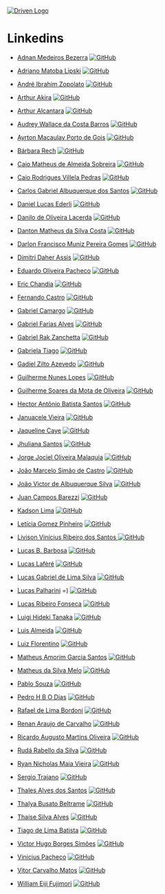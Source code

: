 [![Driven Logo](https://uploads-ssl.webflow.com/62235d098ddf9185c2d74422/622c0e0746587f694e5361b5_Driven_pink.png)](https://www.driven.com.br/)

# Linkedins

- [Adnan Medeiros Bezerra](https://www.linkedin.com/in/adnan-medeiros-bezerra-374134220/) [![GitHub](https://img.shields.io/badge/GitHub-ff4791?style=flat&logo=github&logoColor=white)](https://github.com/adnanbezerra)


- [Adriano Matoba Lipski](https://www.linkedin.com/in/adriano-matoba-lipski-555378239/) [![GitHub](https://img.shields.io/badge/GitHub-ff4791?style=flat&logo=github&logoColor=white)](https://github.com/dr1co)


- [André Ibrahim Zopolato](https://www.linkedin.com/in/andre-ibrahim-zopolato/) [![GitHub](https://img.shields.io/badge/GitHub-ff4791?style=flat&logo=github&logoColor=white)](https://github.com/andrezopo)


- [Arthur Akira](https://www.linkedin.com/in/akiratatesawa/) [![GitHub](https://img.shields.io/badge/GitHub-ff4791?style=flat&logo=github&logoColor=white)](https://github.com/akiraTatesawa)


- [Arthur Alcantara](https://www.linkedin.com/in/arthur-alcantara-dev/) [![GitHub](https://img.shields.io/badge/GitHub-ff4791?style=flat&logo=github&logoColor=white)](https://github.com/Tutuezin)


- [Audrey Wallace da Costa Barros](https://www.linkedin.com/in/audrey-wallace-da-costa-barros-160674184/) [![GitHub](https://img.shields.io/badge/GitHub-ff4791?style=flat&logo=github&logoColor=white)](https://github.com/Audrey-Costa)


- [Ayrton Macaulay Porto de Gois](https://www.linkedin.com/in/ayrton-porto/) [![GitHub](https://img.shields.io/badge/GitHub-ff4791?style=flat&logo=github&logoColor=white)](https://github.com/Ikusa0)


- [Bárbara Rech](https://www.linkedin.com/in/barbara-rech/) [![GitHub](https://img.shields.io/badge/GitHub-ff4791?style=flat&logo=github&logoColor=white)](https://github.com/barbararech)


- [Caio Matheus de Almeida Sobreira](https://www.linkedin.com/in/caio-almeida-62a899193/) [![GitHub](https://img.shields.io/badge/GitHub-ff4791?style=flat&logo=github&logoColor=white)](https://github.com/CaioALM)


- [Caio Rodrigues Villela Pedras](https://www.linkedin.com/in/CaioPedras/) [![GitHub](https://img.shields.io/badge/GitHub-ff4791?style=flat&logo=github&logoColor=white)](https://github.com/Caio-Pedras)


- [Carlos Gabriel Albuquerque dos Santos](https://www.linkedin.com/in/carlos-gabriel-albuquerque-dos-santos/) [![GitHub](https://img.shields.io/badge/GitHub-ff4791?style=flat&logo=github&logoColor=white)](https://github.com/carlos-allbuquerque)


- [Daniel Lucas Ederli](https://www.linkedin.com/in/daniel-lucas-ederli) [![GitHub](https://img.shields.io/badge/GitHub-ff4791?style=flat&logo=github&logoColor=white)](https://github.com/DanielL29)


- [Danilo de Oliveira Lacerda](https://www.linkedin.com/in/daniloolacerda/) [![GitHub](https://img.shields.io/badge/GitHub-ff4791?style=flat&logo=github&logoColor=white)](https://github.com/danilo-olacerda)


- [Danton Matheus da Silva Costa](https://www.linkedin.com/in/danton-matheus-costa) [![GitHub](https://img.shields.io/badge/GitHub-ff4791?style=flat&logo=github&logoColor=white)](https://github.com/danton03)


- [Darlon Francisco Muniz Pereira Gomes](https://www.linkedin.com/in/darlon-gomes/) [![GitHub](https://img.shields.io/badge/GitHub-ff4791?style=flat&logo=github&logoColor=white)](https://github.com/DarlonGomes)


- [Dimitri Daher Assis](https://www.linkedin.com/in/dimitri-assis/) [![GitHub](https://img.shields.io/badge/GitHub-ff4791?style=flat&logo=github&logoColor=white)](https://github.com/dimitripontocss)


- [Eduardo Oliveira Pacheco](https://www.linkedin.com/in/eduardopacheco12) [![GitHub](https://img.shields.io/badge/GitHub-ff4791?style=flat&logo=github&logoColor=white)](https://github.com/EduardoPacheco12)


- [Eric Chandia](https://www.linkedin.com/in/eric-chandia/) [![GitHub](https://img.shields.io/badge/GitHub-ff4791?style=flat&logo=github&logoColor=white)](https://github.com/EricChandia)


- [Fernando Castro](https://www.linkedin.com/in/nandocastro/) [![GitHub](https://img.shields.io/badge/GitHub-ff4791?style=flat&logo=github&logoColor=white)](https://github.com/nando-castro)


- [Gabriel Camargo](https://www.linkedin.com/in/gabrielcmrg/) [![GitHub](https://img.shields.io/badge/GitHub-ff4791?style=flat&logo=github&logoColor=white)](https://github.com/GabrielCmrg)


- [Gabriel Farias Alves](https://www.linkedin.com/in/gabriel-farias-alves/) [![GitHub](https://img.shields.io/badge/GitHub-ff4791?style=flat&logo=github&logoColor=white)](https://github.com/farias-77)

- [Gabriel Rak Zanchetta](https://www.linkedin.com/in/grzanchetta/) [![GitHub](https://img.shields.io/badge/GitHub-ff4791?style=flat&logo=github&logoColor=white)](https://github.com/grakzanchetta)

- [Gabriela Tiago](https://www.linkedin.com/in/gabriela-tiago) [![GitHub](https://img.shields.io/badge/GitHub-ff4791?style=flat&logo=github&logoColor=white)](https://github.com/GabrielaTiago)


- [Gadiel Zilto Azevedo](https://www.linkedin.com/in/gadiel-zilto-azevedo/) [![GitHub](https://img.shields.io/badge/GitHub-ff4791?style=flat&logo=github&logoColor=white)](https://github.com/gadi29)


- [Guilherme Nunes Lopes](https://www.linkedin.com/in/guilherme-nl/) [![GitHub](https://img.shields.io/badge/GitHub-ff4791?style=flat&logo=github&logoColor=white)](https://github.com/Guilherme-NL)


- [Guilherme Soares da Mota de Oliveira](https://www.linkedin.com/in/guilherme-oliveira-5b292ba3/) [![GitHub](https://img.shields.io/badge/GitHub-ff4791?style=flat&logo=github&logoColor=white)](https://github.com/smol-guilherme)


- [Hector Antônio Batista Santos](https://www.linkedin.com/in/hectorsantos/) [![GitHub](https://img.shields.io/badge/GitHub-ff4791?style=flat&logo=github&logoColor=white)](https://github.com/Hector-Santos)


- [Januacele Vieira](https://www.linkedin.com/in/januacelevieira) [![GitHub](https://img.shields.io/badge/GitHub-ff4791?style=flat&logo=github&logoColor=white)](https://github.com/Januacele)


- [Jaqueline Caye](https://www.linkedin.com/in/jaqueline-caye/) [![GitHub](https://img.shields.io/badge/GitHub-ff4791?style=flat&logo=github&logoColor=white)](https://github.com/jaquecaye2)


- [Jhuliana Santos](https://www.linkedin.com/in/jhuzinha/) [![GitHub](https://img.shields.io/badge/GitHub-ff4791?style=flat&logo=github&logoColor=white)](https://github.com/jhuzinha)


- [Jorge Jociel Oliveira Malaquia](https://www.linkedin.com/in/jorgemalaquiasdev/) [![GitHub](https://img.shields.io/badge/GitHub-ff4791?style=flat&logo=github&logoColor=white)](https://github.com/JorgeMalaquias)


- [João Marcelo Simão de Castro](https://www.linkedin.com/in/joao-marcelo-castro/) [![GitHub](https://img.shields.io/badge/GitHub-ff4791?style=flat&logo=github&logoColor=white)](https://github.com/Jyagami99)


- [João Victor de Albuquerque Silva](https://www.linkedin.com/in/jv-albuquerque-s) [![GitHub](https://img.shields.io/badge/GitHub-ff4791?style=flat&logo=github&logoColor=white)](https://github.com/JV-Albuquerque-S)


- [Juan Campos Barezzi](https://www.linkedin.com/in/juanbarezzi/) [![GitHub](https://img.shields.io/badge/GitHub-ff4791?style=flat&logo=github&logoColor=white)](https://github.com/Jbarezzi)


- [Kadson Lima](https://www.linkedin.com/in/kadsonlima/) [![GitHub](https://img.shields.io/badge/GitHub-ff4791?style=flat&logo=github&logoColor=white)](https://github.com/KadsonLima)


- [Letícia Gomez Pinheiro](https://www.linkedin.com/in/leticia-pinheiro-33354a1b6/) [![GitHub](https://img.shields.io/badge/GitHub-ff4791?style=flat&logo=github&logoColor=white)](https://github.com/Leticia-Pinheiro)


- [Livison Vinícius Ribeiro dos Santos ](https://www.linkedin.com/in/livison-vinicius/)[![GitHub](https://img.shields.io/badge/GitHub-ff4791?style=flat&logo=github&logoColor=white)](https://github.com/LivisonVinicius)

- [Lucas B. Barbosa](https://www.linkedin.com/in/lucas-b-barbosa-12a157216/) [![GitHub](https://img.shields.io/badge/GitHub-ff4791?style=flat&logo=github&logoColor=white)](https://github.com/lucasborges24)

- [Lucas Lafèré](https://www.linkedin.com/in/lucaslafere/) [![GitHub](https://img.shields.io/badge/GitHub-ff4791?style=flat&logo=github&logoColor=white)](https://github.com/lucaslafere)

- [Lucas Gabriel de Lima Silva](https://www.linkedin.com/in/lucas-gabriel-lima-silva/) [![GitHub](https://img.shields.io/badge/GitHub-ff4791?style=flat&logo=github&logoColor=white)](https://github.com/lugablima)

- [Lucas Palharini](https://www.linkedin.com/in/lucas-palharini/) =) [![GitHub](https://img.shields.io/badge/GitHub-ff4791?style=flat&logo=github&logoColor=white)](https://github.com/pipas2309)


- [Lucas Ribeiro Fonseca](https://www.linkedin.com/in/lucasrfon/) [![GitHub](https://img.shields.io/badge/GitHub-ff4791?style=flat&logo=github&logoColor=white)](https://github.com/Lucasrfon)


- [Luigi Hideki Tanaka](https://www.linkedin.com/in/luigi-tanaka/) [![GitHub](https://img.shields.io/badge/GitHub-ff4791?style=flat&logo=github&logoColor=white)](https://github.com/LuigiTanaka)


- [Luis Almeida](https://www.linkedin.com/in/luis-mca/) [![GitHub](https://img.shields.io/badge/GitHub-ff4791?style=flat&logo=github&logoColor=white)](https://github.com/Backus88)


- [Luiz Florentino](https://www.linkedin.com/in/luiz-florentino/) [![GitHub](https://img.shields.io/badge/GitHub-ff4791?style=flat&logo=github&logoColor=white)](https://github.com/lguilhermefl)


- [Matheus Amorim Garcia Santos](https://www.linkedin.com/in/matheus-amorim-gs/) [![GitHub](https://img.shields.io/badge/GitHub-ff4791?style=flat&logo=github&logoColor=white)](https://github.com/mtsgamorim)


- [Matheus da Silva Melo](https://www.linkedin.com/in/matheusbalcky/) [![GitHub](https://img.shields.io/badge/GitHub-ff4791?style=flat&logo=github&logoColor=white)](https://github.com/MatheusBalcky)


- [Pablo Souza](https://www.linkedin.com/in/pablo-souza-641a9a225/) [![GitHub](https://img.shields.io/badge/GitHub-ff4791?style=flat&logo=github&logoColor=white)](https://github.com/pgeovany)


- [Pedro H B O Dias](https://www.linkedin.com/in/phbodias/) [![GitHub](https://img.shields.io/badge/GitHub-ff4791?style=flat&logo=github&logoColor=white)](https://github.com/phbodias)


- [Rafael de Lima Bordoni](https://www.linkedin.com/in/rafael-de-lima-bordoni/) [![GitHub](https://img.shields.io/badge/GitHub-ff4791?style=flat&logo=github&logoColor=white)](https://github.com/eldskald)


- [Renan Araujo de Carvalho](https://www.linkedin.com/in/renan-araujo-dev/) [![GitHub](https://img.shields.io/badge/GitHub-ff4791?style=flat&logo=github&logoColor=white)](https://github.com/rerenan)


- [Ricardo Augusto Martins Oliveira](https://www.linkedin.com/in/ricardomartinso/) [![GitHub](https://img.shields.io/badge/GitHub-ff4791?style=flat&logo=github&logoColor=white)](https://github.com/ricardomartinso)


- [Rudá Rabello da Silva](https://www.linkedin.com/in/ruda-rabello-da-silva/) [![GitHub](https://img.shields.io/badge/GitHub-ff4791?style=flat&logo=github&logoColor=white)](https://github.com/rudarabello)


- [Ryan Nicholas Maia Vieira](https://www.linkedin.com/in/ryan-nicholas-15ba51158/) [![GitHub](https://img.shields.io/badge/GitHub-ff4791?style=flat&logo=github&logoColor=white)](https://github.com/FKnight-cyber)

- [Sergio Trajano](https://www.linkedin.com/in/sergio-trajano/) [![GitHub](https://img.shields.io/badge/GitHub-ff4791?style=flat&logo=github&logoColor=white)](https://github.com/SergioTrajano)


- [Thales Alves dos Santos](https://www.linkedin.com/in/thalesalvess/) [![GitHub](https://img.shields.io/badge/GitHub-ff4791?style=flat&logo=github&logoColor=white)](https://github.com/thalesAlves758)


- [Thalya Busato Beltrame](https://www.linkedin.com/in/thalyabbeltrame/) [![GitHub](https://img.shields.io/badge/GitHub-ff4791?style=flat&logo=github&logoColor=white)](https://github.com/thalyabbeltrame)


- [Thaíse Silva Alves](https://www.linkedin.com/in/thaise-silva-alves/) [![GitHub](https://img.shields.io/badge/GitHub-ff4791?style=flat&logo=github&logoColor=white)](https://github.com/thaisealves)


- [Tiago de Lima Batista](https://www.linkedin.com/in/tiago-de-lima-613291213/) [![GitHub](https://img.shields.io/badge/GitHub-ff4791?style=flat&logo=github&logoColor=white)](https://github.com/tiagodlb)


- [Victor Hugo Borges Simões](https://www.linkedin.com/in/victorhugosimoes/) [![GitHub](https://img.shields.io/badge/GitHub-ff4791?style=flat&logo=github&logoColor=white)](https://github.com/VicterHuger)


- [Vinicius Pacheco](https://www.linkedin.com/in/thvinicius/) [![GitHub](https://img.shields.io/badge/GitHub-ff4791?style=flat&logo=github&logoColor=white)](https://github.com/ThVinicius)


- [Vitor Carvalho Matos](https://www.linkedin.com/in/vitor-carvalho-matos-6345a3234/) [![GitHub](https://img.shields.io/badge/GitHub-ff4791?style=flat&logo=github&logoColor=white)](https://github.com/V1T0R-CM)


- [William Eiji Fujimori](https://www.linkedin.com/in/william-eiji-fujimori/) [![GitHub](https://img.shields.io/badge/GitHub-ff4791?style=flat&logo=github&logoColor=white)](https://github.com/williameiji)
